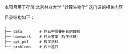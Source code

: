 
本项目用于存储 北京林业大学 "计算生物学" 这门课的相关内容

目录结构如下：

```
.
├── data        # 作业中需要用到的数据
├── homework    # 作业答案（程序代码）
├── ppt_pdf     # 教学资料
└── problems    # 作业题目
```



